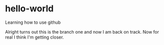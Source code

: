 # hello-world
Learning how to use github




Alright turns out this is the branch one and now I am back on track.
Now for real I think I'm getting closer.
